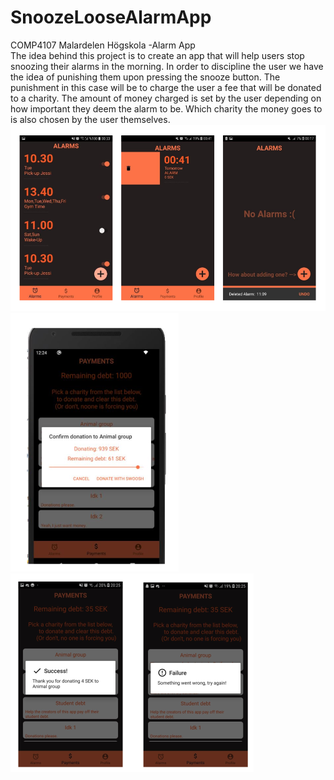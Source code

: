 # SnoozeLooseAlarmApp
COMP4107 Malardelen Högskola -Alarm App <br />
The idea behind this project is to create an app that will help users stop snoozing their alarms in the morning. In order to discipline the user we have the idea of punishing them upon pressing the snooze button. The punishment in this case will be to charge the user a fee that will be donated to a charity. The amount of money charged is set by the user depending on how important they deem the alarm to be. Which charity the money goes to is also chosen by the user themselves. 
![pic1](https://github.com/brtkrclr/SnoozeLooseAlarmApp/blob/master/pic1.png?raw=true)
![pic2](https://github.com/brtkrclr/SnoozeLooseAlarmApp/blob/master/pics2.png?raw=true)
![pic3](https://github.com/brtkrclr/SnoozeLooseAlarmApp/blob/master/pic3.png?raw=true)
